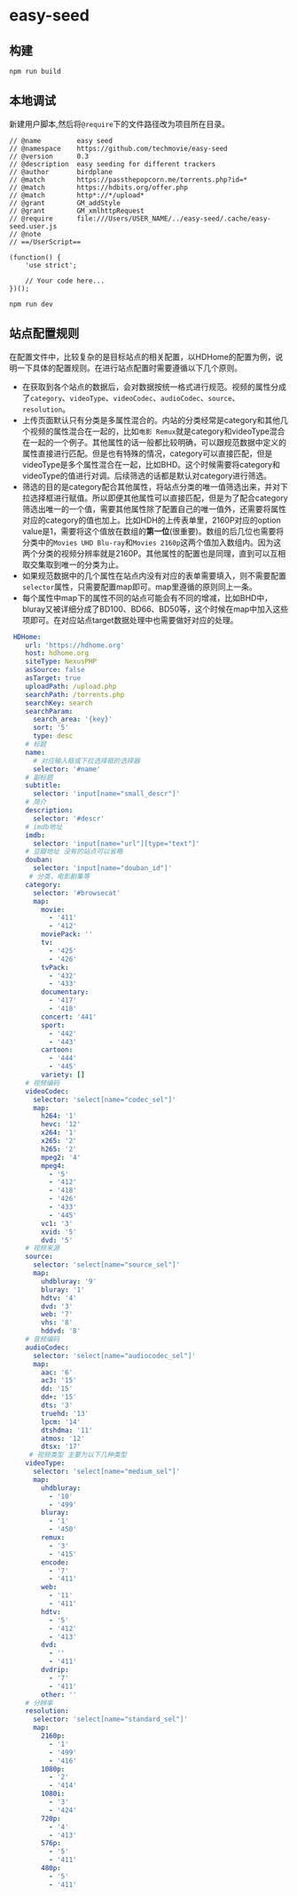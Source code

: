 # easy-seed

## 构建

`npm run build`

## 本地调试
新建用户脚本,然后将`@require`下的文件路径改为项目所在目录。

```// ==UserScript==
// @name         easy seed
// @namespace    https://github.com/techmovie/easy-seed
// @version      0.3
// @description  easy seeding for different trackers
// @author       birdplane
// @match        https://passthepopcorn.me/torrents.php?id=*
// @match        https://hdbits.org/offer.php
// @match        http*://*/upload*
// @grant        GM_addStyle
// @grant        GM_xmlhttpRequest
// @require      file:///Users/USER_NAME/../easy-seed/.cache/easy-seed.user.js
// @note
// ==/UserScript==

(function() {
    'use strict';

    // Your code here...
})();
```

`npm run dev`

## 站点配置规则

在配置文件中，比较复杂的是目标站点的相关配置，以HDHome的配置为例，说明一下具体的配置规则。在进行站点配置时需要遵循以下几个原则。
* 在获取到各个站点的数据后，会对数据按统一格式进行规范。视频的属性分成了`category`、`videoType`、`videoCodec`、`audioCodec`、`source`、 `resolution`。
* 上传页面默认只有分类是多属性混合的。内站的分类经常是category和其他几个视频的属性混合在一起的，比如`电影 Remux`就是category和videoType混合在一起的一个例子。其他属性的话一般都比较明确，可以跟规范数据中定义的属性直接进行匹配。但是也有特殊的情况，category可以直接匹配，但是videoType是多个属性混合在一起，比如BHD。这个时候需要将category和videoType的值进行对调。后续筛选的话都是默认对category进行筛选。
* 筛选的目的是category配合其他属性，将站点分类的唯一值筛选出来，并对下拉选择框进行赋值。所以即便其他属性可以直接匹配，但是为了配合category筛选出唯一的一个值，需要其他属性除了配置自己的唯一值外，还需要将属性对应的category的值也加上。比如HDH的上传表单里，2160P对应的option value是1，需要将这个值放在数组的**第一位**(很重要)。数组的后几位也需要将 分类中的`Movies UHD Blu-ray`和`Movies 2160p`这两个值加入数组内。因为这两个分类的视频分辨率就是2160P。其他属性的配置也是同理，直到可以互相取交集取到唯一的分类为止。
* 如果规范数据中的几个属性在站点内没有对应的表单需要填入，则不需要配置`selector`属性，只需要配置map即可。map里遵循的原则同上一条。
* 每个属性中map下的属性不同的站点可能会有不同的增减，比如BHD中，bluray又被详细分成了BD100、BD66、BD50等，这个时候在map中加入这些项即可。在对应站点target数据处理中也需要做好对应的处理。

```yaml
 HDHome:
    url: 'https://hdhome.org'
    host: hdhome.org
    siteType: NexusPHP
    asSource: false
    asTarget: true
    uploadPath: /upload.php
    searchPath: /torrents.php
    searchKey: search
    searchParam:
      search_area: '{key}'
      sort: '5'
      type: desc
    # 标题
    name: 
      # 对应输入框或下拉选择框的选择器
      selector: '#name' 
    # 副标题  
    subtitle:
      selector: 'input[name="small_descr"]'
    # 简介  
    description:
      selector: '#descr'
    # imdb地址
    imdb:
      selector: 'input[name="url"][type="text"]'
    # 豆瓣地址 没有的站点可以省略 
    douban:
      selector: 'input[name="douban_id"]'
     # 分类，电影剧集等 
    category: 
      selector: '#browsecat'
      map:
        movie:
          - '411'
          - '412'
        moviePack: ''
        tv:
          - '425'
          - '426'
        tvPack:
          - '432'
          - '433'
        documentary:
          - '417'
          - '418'
        concert: '441'
        sport:
          - '442'
          - '443'
        cartoon:
          - '444'
          - '445'
        variety: []
    # 视频编码    
    videoCodec:
      selector: 'select[name="codec_sel"]'
      map:
        h264: '1'
        hevc: '12'
        x264: '1'
        x265: '2'
        h265: '2'
        mpeg2: '4'
        mpeg4:
          - '5'
          - '412'
          - '418'
          - '426'
          - '433'
          - '445'
        vc1: '3'
        xvid: '5'
        dvd: '5'
    # 视频来源     
    source:
      selector: 'select[name="source_sel"]'
      map:
        uhdbluray: '9'
        bluray: '1'
        hdtv: '4'
        dvd: '3'
        web: '7'
        vhs: '8'
        hddvd: '8'
    # 音频编码    
    audioCodec:
      selector: 'select[name="audiocodec_sel"]'
      map:
        aac: '6'
        ac3: '15'
        dd: '15'
        dd+: '15'
        dts: '3'
        truehd: '13'
        lpcm: '14'
        dtshdma: '11'
        atmos: '12'
        dtsx: '17'
     # 视频类型 主要为以下几种类型    
    videoType:
      selector: 'select[name="medium_sel"]'
      map:
        uhdbluray:
          - '10'
          - '499'
        bluray:
          - '1'
          - '450'
        remux:
          - '3'
          - '415'
        encode:
          - '7'
          - '411'
        web:
          - '11'
          - '411'
        hdtv:
          - '5'
          - '412'
          - '413'
        dvd:
          - ''
          - '411'
        dvdrip:
          - '7'
          - '411'
        other: ''
    # 分辨率    
    resolution:
      selector: 'select[name="standard_sel"]'
      map:
        2160p:
          - '1'
          - '499'
          - '416'
        1080p:
          - '2'
          - '414'
        1080i:
          - '3'
          - '424'
        720p:
          - '4'
          - '413'
        576p:
          - '5'
          - '411'
        480p:
          - '5'
          - '411'
```


